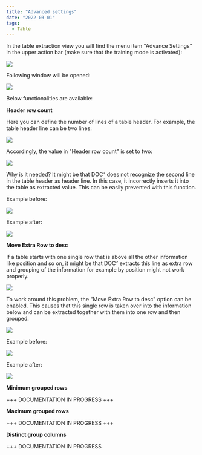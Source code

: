 ```yaml
---
title: "Advanced settings"
date: "2022-03-01"
tags:
  - Table
---
```


In the table extraction view you will find the menu item "Advance Settings" in the upper action bar (make sure that the training mode is activated):

![](/_images/doc2/image-12.png)

Following window will be opened:

![](/_images/doc2/image-13.png)

Below functionalities are available:

**Header row count**

Here you can define the number of lines of a table header. For example, the table header line can be two lines:

![](/_images/doc2/image-14.png)

Accordingly, the value in "Header row count" is set to two:

![](/_images/doc2/image-15.png)

Why is it needed? It might be that DOC² does not recognize the second line in the table header as header line. In this case, it incorrectly inserts it into the table as extracted value. This can be easily prevented with this function.

Example before:

![](/_images/doc2/image-19.png)

Example after:

![](/_images/doc2/image-20.png)

**Move Extra Row to desc**

If a table starts with one single row that is above all the other information like position and so on, it might be that DOC² extracts this line as extra row and grouping of the information for example by position might not work properly.

![](/_images/doc2/image-16.png)

To work around this problem, the "Move Extra Row to desc" option can be enabled. This causes that this single row is taken over into the information below and can be extracted together with them into one row and then grouped.

![](/_images/doc2/image-18.png)

Example before:

![](/_images/doc2/image-21-1024x144.png)

Example after:

![](/_images/doc2/image-22-1024x132.png)

**Minimum grouped rows**

+++ DOCUMENTATION IN PROGRESS +++

**Maximum grouped rows**

+++ DOCUMENTATION IN PROGRESS +++

**Distinct group columns**

+++ DOCUMENTATION IN PROGRESS
